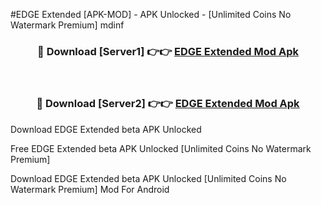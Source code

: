 #EDGE Extended [APK-MOD] - APK Unlocked - [Unlimited Coins No Watermark Premium] mdinf



<div align="center">

<h3>🔴 Download [Server1] 👉👉 <a href="https://momento.my/?title=EDGE_Extended">EDGE Extended Mod Apk</a></h3><br>

<h3>🔴 Download [Server2] 👉👉 <a href="https://momento.my/?title=EDGE_Extended">EDGE Extended Mod Apk</a></h3>
</div>



Download EDGE Extended beta APK Unlocked

Free EDGE Extended beta APK Unlocked [Unlimited Coins No Watermark Premium]

Download EDGE Extended beta APK Unlocked [Unlimited Coins No Watermark Premium] Mod For Android
